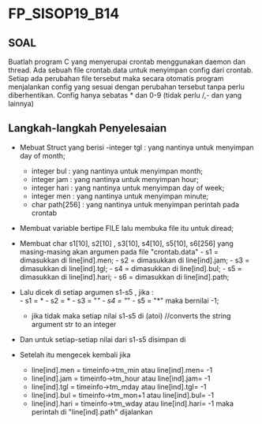 # FP_SISOP19_B14

## SOAL

Buatlah program C yang menyerupai crontab menggunakan daemon dan thread. Ada sebuah file crontab.data untuk menyimpan config dari crontab. Setiap ada perubahan file tersebut maka secara otomatis program menjalankan config yang sesuai dengan perubahan tersebut tanpa perlu diberhentikan. Config hanya sebatas * dan 0-9 (tidak perlu /,- dan yang lainnya)

## Langkah-langkah Penyelesaian

- Mebuat Struct yang berisi 
    -integer tgl : yang nantinya untuk menyimpan day of month;
    - integer bul : yang nantinya untuk menyimpan month;
    - integer jam : yang nantinya untuk menyimpan hour;
    - integer hari : yang nantinya untuk menyimpan day of week;
    - integer men : yang nantinya untuk menyimpan minute;
    - char path[256] : yang nantinya untuk menyimpan perintah pada crontab
 
- Membuat variable bertipe FILE lalu membuka file itu untuk diread;
- Membuat char s1[10], s2[10] , s3[10], s4[10], s5[10], s6[256] yang masing-masing akan argumen pada file "crontab.data"
        - s1 = dimasukkan di line[ind].men; 
        - s2 = dimasukkan di line[ind].jam;
        - s3 = dimasukkan di line[ind].tgl;
        - s4 = dimasukkan di line[ind].bul;
        - s5 = dimasukkan di line[ind].hari;
        - s6 = dimasukkan di line[ind].path;
        
- Lalu dicek di setiap argumen s1-s5 , 
  jika :  
        - s1 =  *
        - s2 =  *
        - s3 =  "*" 
        - s4 =  "*" 
        - s5 =  "*" 
  maka bernilai -1;
  - jika tidak maka setiap nilai s1-s5 di (atoi) //converts the string argument str to an integer
 
 - Dan untuk setiap-setiap nilai dari s1-s5 disimpan di
  
- Setelah itu mengecek kembali jika 
  - line[ind].men = timeinfo->tm_min atau line[ind].men= -1
  - line[ind].jam = timeinfo->tm_hour atau line[ind].jam= -1
  - line[ind].tgl  = timeinfo->tm_mday atau line[ind].tgl= -1
  - line[ind].bul = timeinfo->tm_mon+1 atau line[ind].bul= -1
  - line[ind].hari = timeinfo->tm_wday atau line[ind].hari= -1
    maka perintah di "line[ind].path" dijalankan

  
  
